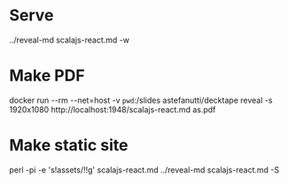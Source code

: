 # Serve

../reveal-md scalajs-react.md -w

# Make PDF

docker run --rm --net=host -v `pwd`:/slides astefanutti/decktape reveal -s 1920x1080 http://localhost:1948/scalajs-react.md as.pdf

# Make static site

perl -pi -e 's!assets/!!g' scalajs-react.md
../reveal-md scalajs-react.md -S

